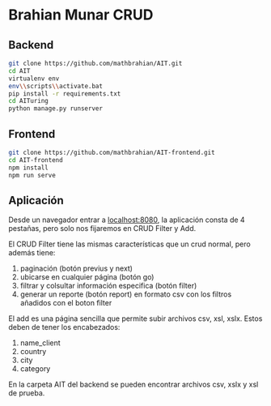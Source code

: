 # Brahian Munar CRUD

## Backend

```bash
git clone https://github.com/mathbrahian/AIT.git
cd AIT
virtualenv env
env\\scripts\\activate.bat
pip install -r requirements.txt
cd AITuring
python manage.py runserver
```

## Frontend

```bash
git clone https://github.com/mathbrahian/AIT-frontend.git
cd AIT-frontend
npm install
npm run serve
```

## Aplicación

Desde un navegador entrar a [localhost:8080](http://localhost:8080/), la aplicación consta de 4 pestañas, pero solo nos fijaremos en CRUD Filter y Add.

El CRUD Filter tiene las mismas características que un crud normal, pero además tiene:

1. paginación (botón previus y next)
2. ubicarse en cualquier página (botón go)
3. filtrar y colsultar información especifica (botón filter)
4. generar un reporte (botón report) en formato csv con los filtros añadidos con el boton filter

El add es una página sencilla que permite subir archivos csv, xsl, xslx. Estos deben de tener los encabezados:

1. name_client
2. country
3. city
4. category

En la carpeta AIT del backend se pueden encontrar archivos csv, xslx y xsl de prueba.
